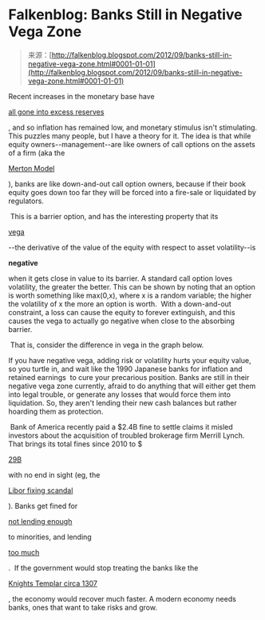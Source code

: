 <!--yml
category: 未分类
date: 2024-05-12 20:21:43
-->

# Falkenblog: Banks Still in Negative Vega Zone

> 来源：[http://falkenblog.blogspot.com/2012/09/banks-still-in-negative-vega-zone.html#0001-01-01](http://falkenblog.blogspot.com/2012/09/banks-still-in-negative-vega-zone.html#0001-01-01)

Recent increases in the monetary base have

[all gone into excess reserves](http://www.slate.com/blogs/moneybox/2012/08/03/the_monetary_base_is_irrelevant.html)

, and so inflation has remained low, and monetary stimulus isn't stimulating. This puzzles many people, but I have a theory for it. The idea is that while equity owners--management--are like owners of call options on the assets of a firm (aka the

[Merton Model](http://en.wikipedia.org/wiki/Merton_Model)

), banks are like down-and-out call option owners, because if their book equity goes down too far they will be forced into a fire-sale or liquidated by regulators.

 This is a barrier option, and has the interesting property that its

[vega](http://en.wikipedia.org/wiki/Greeks_(finance)#Vega)

--the derivative of the value of the equity with respect to asset volatility--is

**negative**

when it gets close in value to its barrier. A standard call option loves volatility, the greater the better. This can be shown by noting that an option is worth something like max(0,x), where x is a random variable; the higher the volatility of x the more an option is worth.  With a down-and-out constraint, a loss can cause the equity to forever extinguish, and this causes the vega to actually go negative when close to the absorbing barrier.

 That is, consider the difference in vega in the graph below.

If you have negative vega, adding risk or volatility hurts your equity value, so you turtle in, and wait like the 1990 Japanese banks for inflation and retained earnings  to cure your precarious position. Banks are still in their negative vega zone currently, afraid to do anything that will either get them into legal trouble, or generate any losses that would force them into liquidation. So, they aren't lending their new cash balances but rather hoarding them as protection.

 Bank of America recently paid a $2.4B fine to settle claims it misled investors about the acquisition of troubled brokerage firm Merrill Lynch. That brings its total fines since 2010 to $

[29B](http://blogs.wsj.com/deals/2012/09/28/bank-of-americas-settlements-29-billion-since-2009/)

with no end in sight (eg, the

[Libor fixing scandal](http://www.forbes.com/sites/halahtouryalai/2012/07/12/libor-lawsuits-are-piling-up-and-could-cost-billions-banks-brace-for-another-big-legal-battle/)

). Banks get fined for

[not lending enough](http://online.wsj.com/article/SB10000872396390444023704577651592644841740.html?mod=WSJ_Opinion_AboveLEFTTop)

to minorities, and lending

[too much](http://www.nytimes.com/2010/01/14/us/14justice.html)

.  If the government would stop treating the banks like the

[Knights Templar circa 1307](http://www.dummies.com/how-to/content/king-phillip-iv-pope-clement-v-and-the-fall-of-th0.html)

, the economy would recover much faster. A modern economy needs banks, ones that want to take risks and grow.